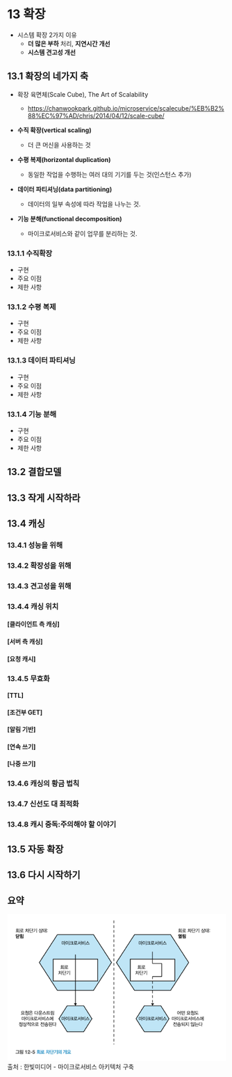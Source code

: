 # 13 확장
- 시스템 확장 2가지 이유
  - **더 많은 부하** 처리, **지연시간 개선**
  - **시스템 견고성 개선**

## 13.1 확장의 네가지 축
- 확장 육면체(Scale Cube), The Art of Scalability
  - https://chanwookpark.github.io/microservice/scalecube/%EB%B2%88%EC%97%AD/chris/2014/04/12/scale-cube/

- **수직 확장(vertical scaling)**
  - 더 큰 머신을 사용하는 것
- **수평 복제(horizontal duplication)**
  - 동일한 작업을 수행하는 여러 대의 기기를 두는 것(인스턴스 추가)
- **데이터 파티셔닝(data partitioning)**
  - 데이터의 일부 속성에 따라 작업을 나누는 것.
- **기능 분해(functional decomposition)**
  - 마이크로서비스와 같이 업무를 분리하는 것.

### 13.1.1 수직확장
- 구현
- 주요 이점
- 제한 사항

### 13.1.2 수평 복제
- 구현
- 주요 이점
- 제한 사항

### 13.1.3 데이터 파티셔닝
- 구현
- 주요 이점
- 제한 사항

### 13.1.4 기능 분해
- 구현
- 주요 이점
- 제한 사항

## 13.2 결합모델

## 13.3 작게 시작하라

## 13.4 캐싱

### 13.4.1 성능을 위해

### 13.4.2 확장성을 위해

### 13.4.3 견고성을 위해

### 13.4.4 캐싱 위치
#### [클라이언트 측 캐싱]
#### [서버 측 캐싱]
#### [요청 캐시]

### 13.4.5 무효화
#### [TTL]
#### [조건부 GET]
#### [알림 기반]
#### [연속 쓰기]
#### [나중 쓰기]

### 13.4.6 캐싱의 황금 법칙
### 13.4.7 신선도 대 최적화
### 13.4.8 캐시 중독:주의해야 할 이야기

## 13.5 자동 확장
## 13.6 다시 시작하기

## 요약






![1](./images/ch12/img_4.png)    
출처 : 한빛미디어 - 마이크로서비스 아키텍처 구축  
